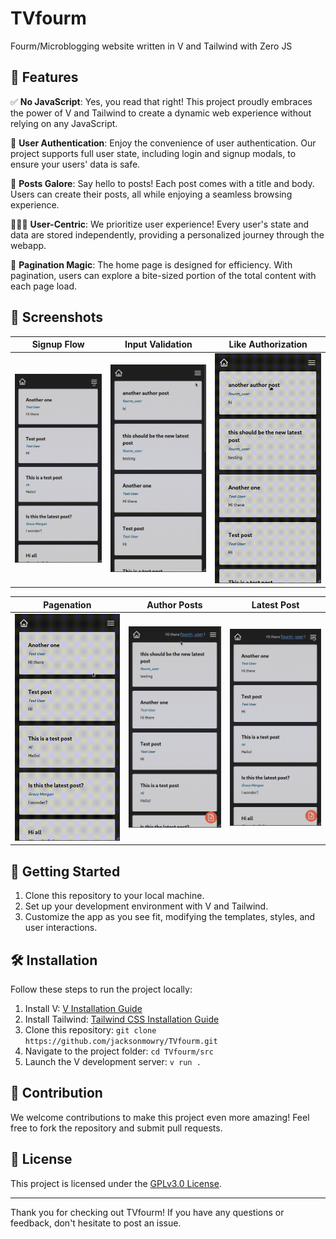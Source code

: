 # TVfourm
Fourm/Microblogging website written in V and Tailwind with Zero JS

## 🌟 Features

✅ **No JavaScript**: Yes, you read that right! This project proudly embraces the power of V and Tailwind to create a dynamic web experience without relying on any JavaScript.

🔐 **User Authentication**: Enjoy the convenience of user authentication. Our project supports full user state, including login and signup modals, to ensure your users' data is safe.

📝 **Posts Galore**: Say hello to posts! Each post comes with a title and body. Users can create their posts, all while enjoying a seamless browsing experience.

🧑‍🤝‍🧑 **User-Centric**: We prioritize user experience! Every user's state and data are stored independently, providing a personalized journey through the webapp.

📜 **Pagination Magic**: The home page is designed for efficiency. With pagination, users can explore a bite-sized portion of the total content with each page load.


## 📸 Screenshots

| Signup Flow | Input Validation | Like Authorization |
| -- | -- | -- |
| ![Signup Flow](git_assets/signup_flow.gif) | ![Input Validation](git_assets/input_validation_modal.gif) | ![Like Authorization](git_assets/like.gif) |

|  Pagenation  | Author Posts |Latest Post|
| -- | -- | -- |
| ![Pagenation](git_assets/pagenation.gif) | ![Author Posts](git_assets/author.gif) |  ![Latest Post](git_assets/latest.gif)|

## 🚀 Getting Started

1. Clone this repository to your local machine.
2. Set up your development environment with V and Tailwind.
3. Customize the app as you see fit, modifying the templates, styles, and user interactions.

## 🛠️ Installation

Follow these steps to run the project locally:

1. Install V: [V Installation Guide](https://vlang.io/docs)
2. Install Tailwind: [Tailwind CSS Installation Guide](https://tailwindcss.com/docs/installation)
3. Clone this repository: `git clone https://github.com/jacksonmowry/TVfourm.git`
4. Navigate to the project folder: `cd TVfourm/src`
5. Launch the V development server: `v run .`

## 🎉 Contribution

We welcome contributions to make this project even more amazing! Feel free to fork the repository and submit pull requests.

## 📝 License

This project is licensed under the [GPLv3.0 License](LICENSE).

---

Thank you for checking out TVfourm! If you have any questions or feedback, don't hesitate to post an issue.
